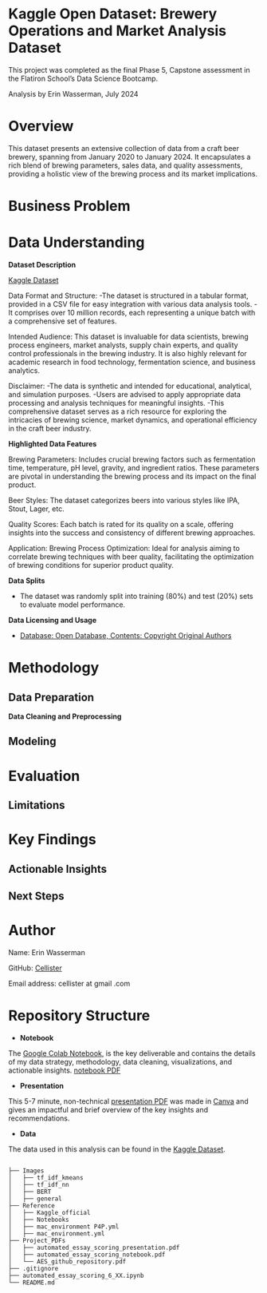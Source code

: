 # Kaggle Open Dataset: Brewery Operations and Market Analysis Dataset

This project was completed as the final Phase 5, Capstone assessment in the Flatiron School’s Data Science Bootcamp. 

Analysis by Erin Wasserman, July 2024

# Overview

This dataset presents an extensive collection of data from a craft beer brewery, spanning from January 2020 to January 2024. It encapsulates a rich blend of brewing parameters, sales data, and quality assessments, providing a holistic view of the brewing process and its market implications.

# Business Problem


# Data Understanding

**Dataset Description**

[Kaggle Dataset](https://www.kaggle.com/datasets/ankurnapa/brewery-operations-and-market-analysis-dataset/data) <br>

Data Format and Structure:
-The dataset is structured in a tabular format, provided in a CSV file for easy integration with various data analysis tools.
-It comprises over 10 million records, each representing a unique batch with a comprehensive set of features.

Intended Audience:
This dataset is invaluable for data scientists, brewing process engineers, market analysts, supply chain experts, and quality control professionals in the brewing industry. It is also highly relevant for academic research in food technology, fermentation science, and business analytics.

Disclaimer:
-The data is synthetic and intended for educational, analytical, and simulation purposes.
-Users are advised to apply appropriate data processing and analysis techniques for meaningful insights.
-This comprehensive dataset serves as a rich resource for exploring the intricacies of brewing science, market dynamics, and operational efficiency in the craft beer industry.

**Highlighted Data Features**

Brewing Parameters: Includes crucial brewing factors such as fermentation time, temperature, pH level, gravity, and ingredient ratios. These parameters are pivotal in understanding the brewing process and its impact on the final product.

Beer Styles: The dataset categorizes beers into various styles like IPA, Stout, Lager, etc.

Quality Scores: Each batch is rated for its quality on a scale, offering insights into the success and consistency of different brewing approaches.

Application:
Brewing Process Optimization: Ideal for analysis aiming to correlate brewing techniques with beer quality, facilitating the optimization of brewing conditions for superior product quality.

**Data Splits**

- The dataset was randomly split into training (80%) and test (20%) sets to evaluate model performance.

**Data Licensing and Usage**

- [Database: Open Database, Contents: Copyright Original Authors](https://creativecommons.org/licenses/by-nc/4.0/)

# Methodology

## Data Preparation

**Data Cleaning and Preprocessing**

## Modeling

# Evaluation

## Limitations

# Key Findings

## Actionable Insights

## Next Steps

# Author

Name: Erin Wasserman

GitHub: [Cellister](https://github.com/cellister)

Email address: cellister at gmail .com

# Repository Structure

* **Notebook**

The [Google Colab Notebook](https://github.com/cellister/Automated_Essay_Scoring/blob/main/automated_essay_scoring_06_18.ipynb), is the key deliverable and contains the details of my data strategy, methodology, data cleaning, visualizations, and actionable insights. [notebook PDF](https://github.com/cellister/Automated_Essay_Scoring/blob/main/Project_PDFs/automated_essay_scoring_notebook.pdf)

* **Presentation**

This 5-7 minute, non-technical [presentation PDF](https://github.com/cellister/Automated_Essay_Scoring/blob/main/Project_PDFs/automated_essay_scoring_presentation.pdf) was made in [Canva](https://www.canva.com/design/DAGH1bsu130/EECBDNF5RDqHKnpQhlo84g/edit?utm_content=DAGH1bsu130&utm_campaign=designshare&utm_medium=link2&utm_source=sharebutton) and gives an impactful and brief overview of the key insights and recommendations. 

* **Data**

The data used in this analysis can be found in the [Kaggle Dataset](https://www.kaggle.com/competitions/learning-agency-lab-automated-essay-scoring-2/data).

```

├── Images
│   ├── tf_idf_kmeans
│   ├── tf_idf_nn
│   ├── BERT
│   ├── general
├── Reference
│   ├── Kaggle_official
│   ├── Notebooks
│   ├── mac_environment P4P.yml
│   ├── mac_environment.yml
├── Project_PDFs
│   ├── automated_essay_scoring_presentation.pdf
│   ├── automated_essay_scoring_notebook.pdf
│   └── AES_github_repository.pdf
├── .gitignore
├── automated_essay_scoring_6_XX.ipynb
└── README.md
```


